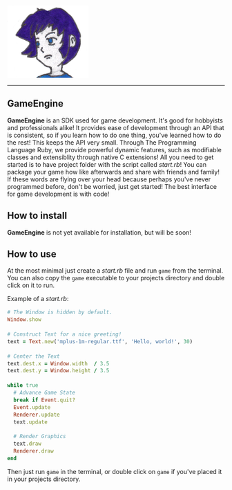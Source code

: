 ![Icon](Imgs/3.png)
***

## GameEngine

**GameEngine** is an SDK used for game development. It's good for hobbyists and professionals alike! It provides ease of development through
an API that is consistent, so if you learn how to do one thing, you've learned how to do the rest! This keeps the API very small. Through
The Programming Language Ruby, we provide powerful dynamic features, such as modifiable classes and extensiblity through native C extensions!
All you need to get started is to have project folder with the script called *start.rb*! You can package your game how like afterwards and
share with friends and family! If these words are flying over your head because perhaps you've never programmed before, don't be worried,
just get started! The best interface for game development is with code!

## How to install

**GameEngine** is not yet available for installation, but will be soon!

## How to use

At the most minimal just create a *start.rb* file and run `game` from the terminal.
You can also copy the `game` executable to your projects directory and double click
on it to run.

Example of a *start.rb*:

```ruby
# The Window is hidden by default.
Window.show

# Construct Text for a nice greeting!
text = Text.new('mplus-1m-regular.ttf', 'Hello, world!', 30)

# Center the Text
text.dest.x = Window.width  / 3.5
text.dest.y = Window.height / 3.5

while true
  # Advance Game State
  break if Event.quit?
  Event.update
  Renderer.update
  text.update

  # Render Graphics
  text.draw
  Renderer.draw
end
```

Then just run `game` in the terminal, or double click on `game` if you've placed it
in your projects directory.
